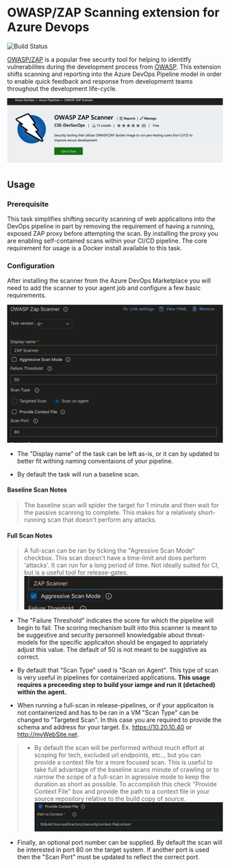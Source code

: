 # OWASP/ZAP Scanning extension for Azure Devops

![Build Status](https://csedevops.visualstudio.com/DevSecOps/_apis/build/status/owasp-zap-azure-extension)

[OWASP/ZAP](https://www.owasp.org/index.php/OWASP_Zed_Attack_Proxy_Project) is a popular free security tool for helping to identitfy vulnerabilites during the development process from [OWASP](https://www.owasp.org). This extension shifts scanning and reporting into the Azure DevOps Pipeline model in order to enable quick feedback and response from developmemt teams throughout the development life-cycle.

![azure task](./docs/images/zap-scanner-task.png)

## Usage

### Prerequisite

This task simplifies shifting security scanning of web applicaitons into the DevOps pipeline in part by removing the requirement of having a running, exposed ZAP proxy before attempting the scan. By installing the proxy you are enabling self-contained scans within your CI/CD pipeline. The core requirement for usage is a Docker install available to this task.

### Configuration

After installing the scanner from the Azure DevOps Marketplace you will need to add the scanner to your agent job and configure a few basic requirements.

![zap scanner task config](./docs/images/zap-scanner-config.png)

- The "Display name" of the task can be left as-is, or it can by updated to better fit withing naming conventaions of your pipeline.

- By default the task will run a baseline scan.

#### Baseline Scan Notes

> The baseline scan will spider the target for 1 minute and then wait for the passive scanning to complete. This makes for a relatively short-running scan that doesn't perform any attacks.

#### Full Scan Notes

> A full-scan can be ran by ticking the "Agressive Scan Mode" checkbox. This scan doesn't have a time-limit and does perform 'attacks'. It can run for a long period of time. Not ideally suited for CI, but is a useful tool for release-gates. ![aggressive-scan](./docs/images/zap-aggressive.png)

- The "Failure Threshold" indicates the score for which the pipeline will begin to fail. The scoring mechanism built into this scanner is meant to be suggestive and security personnell knowledgable about threat-models for the specific applicaiton should be engaged to appriately adjust this value. The default of 50 is not meant to be suggistive as correct.

- By default that "Scan Type" used is "Scan on Agent". This type of scan is very useful in pipelines for containerized applications. **This usage requires a preceeding step to build your iamge and run it (detached) within the agent.**

- When running a full-scan in release-pipelines, or if your applicaiton is not containerized and has to be ran in a VM "Scan Type" can be changed to "Targeted Scan". In this case you are required to provide the schema and address for your target. Ex. <https://10.20.10.40> or <http://myWebSite.net>.

> - By default the scan will be performed without much effort at scoping for tech, excluded url endpoints, etc.., but you can provide a context file for a more focused scan. This is useful to take full advantage of the baseline scans minute of crawling or to narrow the scope of a full-scan in agressive mode to keep the duration as short as possible. To accomplish this check "Provide Context File" box and provide the path to a context file in your source repository relative to the build copy of source. ![context provided](./docs/images/zap-context-provided.png)

- Finally, an optional port number can be supplied. By default the scan will be interested in port 80 on the target system. If another port is used then the "Scan Port" must be updated to reflect the correct port.
